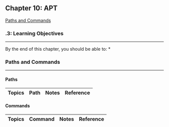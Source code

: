 Chapter 10: APT
---------------


[Paths and Commands](#paths-and-commands)  
  
### .3: Learning Objectives
----
By the end of this chapter, you should be able to:
* 

### Paths and Commands
----
  
#### Paths  

Topics | Path | Notes | Reference
------ | ---- | ----- | ---------


#### Commands  

Topics | Command | Notes | Reference
------ | ------- | ----- | ---------

